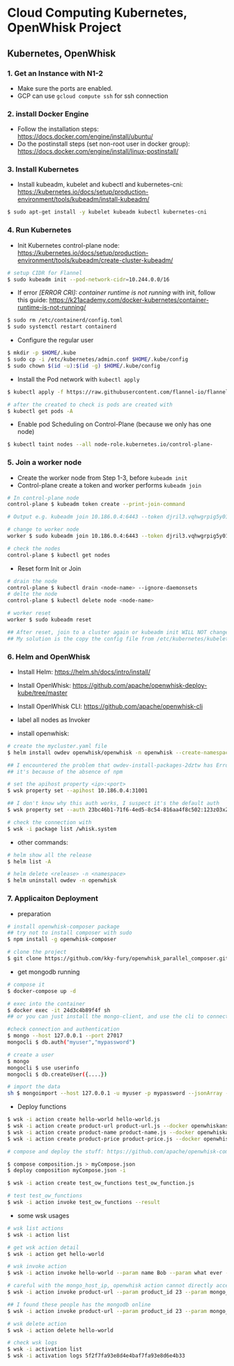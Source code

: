# Cloud Computing Kubernetes, OpenWhisk Project

## Kubernetes, OpenWhisk

### 1. Get an Instance with N1-2
+ Make sure the ports are enabled.
+ GCP can use `gcloud compute ssh` for ssh connection 

### 2. install Docker Engine
+ Follow the installation steps: https://docs.docker.com/engine/install/ubuntu/
+ Do the postinstall steps (set non-root user in docker group): https://docs.docker.com/engine/install/linux-postinstall/

### 3. Install Kubernetes
+ Install kubeadm, kubelet and kubectl and kubernetes-cni: https://kubernetes.io/docs/setup/production-environment/tools/kubeadm/install-kubeadm/ 
```bash
$ sudo apt-get install -y kubelet kubeadm kubectl kubernetes-cni
```

### 4. Run Kubernetes
+ Init Kubernetes control-plane node: https://kubernetes.io/docs/setup/production-environment/tools/kubeadm/create-cluster-kubeadm/
```bash
# setup CIDR for Flannel 
$ sudo kubeadm init --pod-network-cidr=10.244.0.0/16
```
+ If error _[ERROR CRI]: container runtime is not running_ with init, follow this guide: https://k21academy.com/docker-kubernetes/container-runtime-is-not-running/
```bash
$ sudo rm /etc/containerd/config.toml
$ sudo systemctl restart containerd
```
+ Configure the regular user
```bash
$ mkdir -p $HOME/.kube
$ sudo cp -i /etc/kubernetes/admin.conf $HOME/.kube/config
$ sudo chown $(id -u):$(id -g) $HOME/.kube/config
```

+ Install the Pod network with `kubectl apply`
```bash
$ kubectl apply -f https://raw.githubusercontent.com/flannel-io/flannel/master/Documentation/kube-flannel.yml

# after the created to check is pods are created with
$ kubectl get pods -A
```
+ Enable pod Scheduling on Control-Plane (because we only has one node)
```bash
$ kubectl taint nodes --all node-role.kubernetes.io/control-plane-
```
### 5. Join a worker node
+ Create the worker node from Step 1-3, before `kubeadm init`
+ Control-plane create a token and worker performs `kubeadm join`
```bash
# In control-plane node
control-plane $ kubeadm token create --print-join-command

# Output e.g. kubeadm join 10.186.0.4:6443 --token djril3.vqhwgrpig5y01eb5 --discovery-token-ca-cert-hash sha256:79289bfc3b6a1de8702f6a41c9415740f8686356c4e016e76b13ff5780c1456c

# change to worker node
worker $ sudo kubeadm join 10.186.0.4:6443 --token djril3.vqhwgrpig5y01eb5 --discovery-token-ca-cert-hash sha256:79289bfc3b6a1de8702f6a41c9415740f8686356c4e016e76b13ff5780c1456c

# check the nodes
control-plane $ kubectl get nodes
```

+ Reset form Init or Join
```bash
# drain the node
control-plane $ kubectl drain <node-name> --ignore-daemonsets
# delte the node
control-plane $ kubectl delete node <node-name>

# worker reset
worker $ sudo kubeadm reset

## After reset, join to a cluster again or kubeadm init WILL NOT change .kube/config automatically, if kubectl still use old config could leads to problem.
## My solution is the copy the config file from /etc/kubernetes/kubelet.conf to $Home/.kube/config, and chown it and all its dependencies.

```

### 6. Helm and OpenWhisk
+ Install Helm: https://helm.sh/docs/intro/install/
+ Install OpenWhisk: https://github.com/apache/openwhisk-deploy-kube/tree/master
+ Install OpenWhisk CLI: https://github.com/apache/openwhisk-cli

+ label all nodes as Invoker 

+ install openwhisk:
```bash 
# create the mycluster.yaml file
$ helm install owdev openwhisk/openwhisk -n openwhisk --create-namespace -f mycluster.yaml

## I encountered the problem that owdev-install-packages-2dztw has Error status
## it's because of the absence of npm

# set the apihost property <ip>:<port>
$ wsk property set --apihost 10.186.0.4:31001 

## I don't know why this auth works, I suspect it's the default auth
$ wsk property set --auth 23bc46b1-71f6-4ed5-8c54-816aa4f8c502:123zO3xZCLrMN6v2BKK1dXYFpXlPkccOFqm12CdAsMgRU4VrNZ9lyGVCGuMDGIwP

# check the connection with
$ wsk -i package list /whisk.system
```

+ other commands:
```bash
# helm show all the release
$ helm list -A

# helm delete <release> -n <namespace>
$ helm uninstall owdev -n openwhisk
```

### 7. Applicaiton Deployment

+ preparation
```bash
# install openwhisk-composer package
## try not to install composer with sudo
$ npm install -g openwhisk-composer

# clone the project
$ git clone https://github.com/kky-fury/openwhisk_parallel_composer.git
```

+ get mongodb running
```bash
# compose it
$ docker-compose up -d

# exec into the container 
$ docker exec -it 24d3c4b89f4f sh
## or you can just install the mongo-client, and use the cli to connect to the db, because the port is mapped anyway, as in docker-compose.yml.

#check connection and authentication
$ mongo --host 127.0.0.1 --port 27017
mongocli $ db.auth("myuser","mypassword")

# create a user
$ mongo
mongocli $ use userinfo
mongocli $ db.createUser({....})

# import the data
sh $ mongoimport --host 127.0.0.1 -u myuser -p mypassword --jsonArray --db userinfo --collection products --file MOCK_DATA.json --authenticationDatabase userinfo
```

+ Deploy functions

```bash
$ wsk -i action create hello-world hello-world.js
$ wsk -i action create product-url product-url.js --docker openwhiskansjin/action-nodejs-v14:mongo 
$ wsk -i action create product-name product-name.js --docker openwhiskansjin/action-nodejs-v14:mongo 
$ wsk -i action create product-price product-price.js --docker openwhiskansjin/action-nodejs-v14:mongo 

# compose and deploy the stuff: https://github.com/apache/openwhisk-composer/blob/master/docs/COMMANDS.md

$ compose composition.js > myCompose.json
$ deploy composition myCompose.json -i

$ wsk -i action create test_ow_functions test_ow_function.js

# test test_ow_functions
$ wsk -i action invoke test_ow_functions --result
```

+ some wsk usages
```bash
# wsk list actions
$ wsk -i action list

# get wsk action detail
$ wsk -i action get hello-world

# wsk invoke action
$ wsk -i action invoke hello-world --param name Bob --param what ever --result

# careful with the mongo_host_ip, openwhisk action cannot directly access a port on local machine
$ wsk -i action invoke product-url --param product_id 23 --param mongo_host_ip "localhost" --param db "userinfo" --param collection products --param mongo_user myuser --param mongo_pass mypassword --result

## I found these people has the mongodb online 
$ wsk -i action invoke product-url --param product_id 23 --param mongo_host_ip "138.246.238.62" --param db "ccs" --param collection products --param mongo_user root --param mongo_pass ccs_root_Pass_7631 --result

# wsk delete action
$ wsk -i action delete hello-world

# check wsk logs
$ wsk -i activation list
$ wsk -i activation logs 5f2f7fa93e8d4e4baf7fa93e8d6e4b33
```
